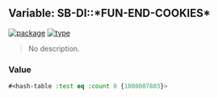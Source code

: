 ## Variable: SB-DI::\*FUN-END-COOKIES\*
[![package](https://img.shields.io/badge/Package-SB--DI-5f9ea0.svg?style=social&colorA=999999)](../) [![type](https://img.shields.io/badge/Type-Variable-5f9ea0.svg?style=social&colorA=999999)](../#variable) 

> No description.

### Value
```cl
#<hash-table :test eq :count 0 {1000007803}>
```
